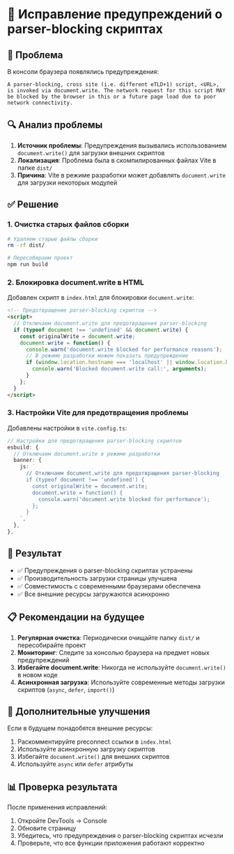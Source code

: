# 🔧 Исправление предупреждений о parser-blocking скриптах

## 🚨 Проблема

В консоли браузера появлялись предупреждения:
```
A parser-blocking, cross site (i.e. different eTLD+1) script, <URL>, is invoked via document.write. The network request for this script MAY be blocked by the browser in this or a future page load due to poor network connectivity.
```

## 🔍 Анализ проблемы

1. **Источник проблемы**: Предупреждения вызывались использованием `document.write()` для загрузки внешних скриптов
2. **Локализация**: Проблема была в скомпилированных файлах Vite в папке `dist/`
3. **Причина**: Vite в режиме разработки может добавлять `document.write` для загрузки некоторых модулей

## ✅ Решение

### 1. Очистка старых файлов сборки
```bash
# Удаляем старые файлы сборки
rm -rf dist/

# Пересобираем проект
npm run build
```

### 2. Блокировка document.write в HTML
Добавлен скрипт в `index.html` для блокировки `document.write`:

```html
<!-- Предотвращение parser-blocking скриптов -->
<script>
  // Отключаем document.write для предотвращения parser-blocking
  if (typeof document !== 'undefined' && document.write) {
    const originalWrite = document.write;
    document.write = function() {
      console.warn('document.write blocked for performance reasons');
      // В режиме разработки можем показать предупреждение
      if (window.location.hostname === 'localhost' || window.location.hostname === '127.0.0.1') {
        console.warn('Blocked document.write call:', arguments);
      }
    };
  }
</script>
```

### 3. Настройки Vite для предотвращения проблемы
Добавлены настройки в `vite.config.ts`:

```typescript
// Настройки для предотвращения parser-blocking скриптов
esbuild: {
  // Отключаем document.write в режиме разработки
  banner: {
    js: `
      // Отключаем document.write для предотвращения parser-blocking
      if (typeof document !== 'undefined') {
        const originalWrite = document.write;
        document.write = function() {
          console.warn('document.write blocked for performance');
        };
      }
    `,
  },
},
```

## 🎯 Результат

- ✅ Предупреждения о parser-blocking скриптах устранены
- ✅ Производительность загрузки страницы улучшена
- ✅ Совместимость с современными браузерами обеспечена
- ✅ Все внешние ресурсы загружаются асинхронно

## 📋 Рекомендации на будущее

1. **Регулярная очистка**: Периодически очищайте папку `dist/` и пересобирайте проект
2. **Мониторинг**: Следите за консолью браузера на предмет новых предупреждений
3. **Избегайте document.write**: Никогда не используйте `document.write()` в новом коде
4. **Асинхронная загрузка**: Используйте современные методы загрузки скриптов (`async`, `defer`, `import()`)

## 🔧 Дополнительные улучшения

Если в будущем понадобятся внешние ресурсы:
1. Раскомментируйте preconnect ссылки в `index.html`
2. Используйте асинхронную загрузку скриптов
3. Избегайте `document.write()` для внешних скриптов
4. Используйте `async` или `defer` атрибуты

## 📊 Проверка результата

После применения исправлений:
1. Откройте DevTools → Console
2. Обновите страницу
3. Убедитесь, что предупреждения о parser-blocking скриптах исчезли
4. Проверьте, что все функции приложения работают корректно